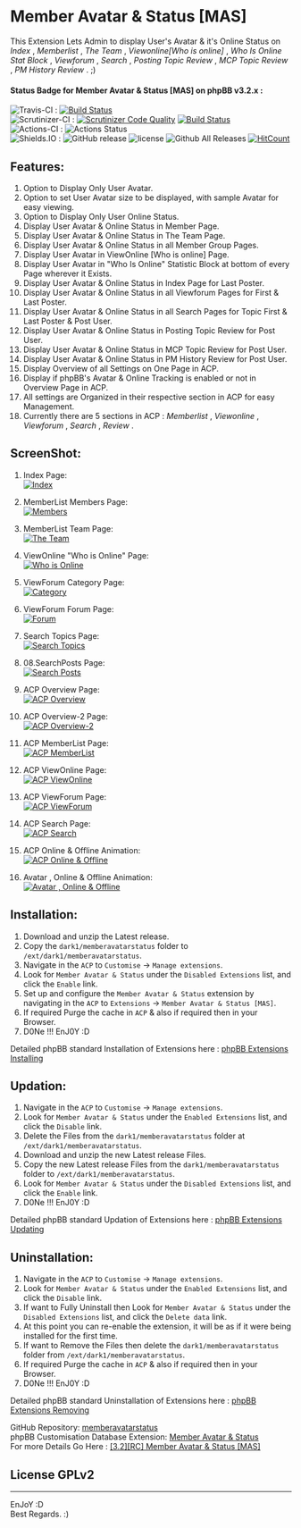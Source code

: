 # Member Avatar & Status [MAS]
   
This Extension Lets Admin to display User's Avatar & it's Online Status on *Index* , *Memberlist* , *The Team* , *Viewonline[Who is online]* , *Who Is Online Stat Block* , *Viewforum* , *Search* , *Posting Topic Review* , *MCP Topic Review* , *PM History Review* .  ;)   
   
   
#### Status Badge for Member Avatar & Status [MAS] on phpBB v3.2.x :   
![Travis-CI](https://img.shields.io/badge/Travis-CI-8000FF.svg) : [![Build Status](https://travis-ci.com/dark-1/memberavatarstatus.svg?branch=master)](https://travis-ci.com/dark-1/memberavatarstatus)   
![Scrutinizer-CI](https://img.shields.io/badge/Scrutinizer-CI-8000FF.svg) : [![Scrutinizer Code Quality](https://scrutinizer-ci.com/g/dark-1/memberavatarstatus/badges/quality-score.png?b=master)](https://scrutinizer-ci.com/g/dark-1/memberavatarstatus/?branch=master) [![Build Status](https://scrutinizer-ci.com/g/dark-1/memberavatarstatus/badges/build.png?b=master)](https://scrutinizer-ci.com/g/dark-1/memberavatarstatus/build-status/master)   
![Actions-CI](https://img.shields.io/badge/Actions-CI-8000FF.svg) : ![Actions Status](https://github.com/dark-1/memberavatarstatus/workflows/Actions%20CI/badge.svg)   
![Shields.IO](https://img.shields.io/badge/Shields-IO-8000FF.svg?style=flat-square) : ![GitHub release](https://img.shields.io/github/release/dark-1/memberavatarstatus.svg?style=flat-square) ![license](https://img.shields.io/github/license/dark-1/memberavatarstatus.svg?style=flat-square) ![Github All Releases](https://img.shields.io/github/downloads/dark-1/memberavatarstatus/total.svg?style=flat-square) [![HitCount](http://hits.dwyl.io/dark-1/memberavatarstatus.svg)](https://github.com/dark-1/memberavatarstatus)   
   
   
## **Features:**   
   
1. Option to Display Only User Avatar.   
2. Option to set User Avatar size to be displayed, with sample Avatar for easy viewing.   
3. Option to Display Only User Online Status.   
4. Display User Avatar & Online Status in Member Page.   
5. Display User Avatar & Online Status in The Team Page.   
6. Display User Avatar & Online Status in all Member Group Pages.   
7. Display User Avatar in ViewOnline [Who is online] Page.   
8. Display User Avatar in "Who Is Online" Statistic Block at bottom of every Page wherever it Exists.   
9. Display User Avatar & Online Status in Index Page for Last Poster.   
10. Display User Avatar & Online Status in all Viewforum Pages for First & Last Poster.   
11. Display User Avatar & Online Status in all Search Pages for Topic First & Last Poster & Post User.   
12. Display User Avatar & Online Status in Posting Topic Review for Post User.   
13. Display User Avatar & Online Status in MCP Topic Review for Post User.   
14. Display User Avatar & Online Status in PM History Review for Post User.   
15. Display Overview of all Settings on One Page in ACP.   
16. Display if phpBB's Avatar & Online Tracking is enabled or not in Overview Page in ACP.   
17. All settings are Organized in their respective section in ACP for easy Management.   
18. Currently there are 5 sections in ACP : *Memberlist* ,  *Viewonline* , *Viewforum* , *Search* , *Review* .   
   
   
## **ScreenShot:**   
1. Index Page:   
[![Index](./MAS-IMG/01.Index.png "Index")](./MAS-IMG/01.Index.png)   
   
2. MemberList Members Page:   
[![Members](./MAS-IMG/02.MemberListMembers.png "Members")](./MAS-IMG/02.MemberListMembers.png)   
   
3. MemberList Team Page:   
[![The Team](./MAS-IMG/03.MemberListTeam.png "The Team")](./MAS-IMG/03.MemberListTeam.png)   
   
4. ViewOnline "Who is Online" Page:   
[![Who is Online](./MAS-IMG/04.ViewOnlinePage.png "Who is Online")](./MAS-IMG/04.ViewOnlinePage.png)   
   
5. ViewForum Category Page:   
[![Category](./MAS-IMG/05.ViewForumCategory.png "Category")](./MAS-IMG/05.ViewForumCategory.png)   
   
6. ViewForum Forum Page:   
[![Forum](./MAS-IMG/06.ViewForumForum.png "Forum")](./MAS-IMG/06.ViewForumForum.png)   
   
7. Search Topics Page:   
[![Search Topics](./MAS-IMG/07.SearchTopics.png "Search Topics")](./MAS-IMG/07.SearchTopics.png)   
   
8. 08.SearchPosts Page:   
[![Search Posts](./MAS-IMG/08.SearchPosts.png "Search Posts")](./MAS-IMG/08.SearchPosts.png)   
   
9. ACP Overview Page:   
[![ACP Overview](./MAS-IMG/09.AcpOverview.png "ACP Overview")](./MAS-IMG/09.AcpOverview.png)   
   
10. ACP Overview-2 Page:   
[![ACP Overview-2](./MAS-IMG/10.AcpOverview2.png "ACP Overview-2")](./MAS-IMG/10.AcpOverview2.png)   
   
11. ACP MemberList Page:   
[![ACP MemberList](./MAS-IMG/11.AcpMemberList.png "ACP MemberList")](./MAS-IMG/11.AcpMemberList.png)   
   
12. ACP ViewOnline Page:   
[![ACP ViewOnline](./MAS-IMG/12.AcpViewOnline.png "ACP ViewOnline")](./MAS-IMG/12.AcpViewOnline.png)   
   
13. ACP ViewForum Page:   
[![ACP ViewForum](./MAS-IMG/13.AcpViewForum.png "ACP ViewForum")](./MAS-IMG/13.AcpViewForum.png)   
   
14. ACP Search Page:   
[![ACP Search](./MAS-IMG/14.AcpSearch.png "ACP Search")](./MAS-IMG/14.AcpSearch.png)   
   
15. ACP Online & Offline Animation:   
[![ACP Online & Offline](./MAS-IMG/15.AcpOnlineOffline.gif "ACP Online & Offline")](./MAS-IMG/15.AcpOnlineOffline.gif)   
   
16. Avatar , Online & Offline Animation:   
[![Avatar , Online & Offline](./MAS-IMG/16.AvatarOnlineOffline.gif "Avatar , Online & Offline")](./MAS-IMG/16.AvatarOnlineOffline.gif)   
   
   
## **Installation:**   
   
1. Download and unzip the Latest release.   
2. Copy the `dark1/memberavatarstatus` folder to `/ext/dark1/memberavatarstatus`.   
3. Navigate in the `ACP` to `Customise` -> `Manage extensions`.   
4. Look for `Member Avatar & Status` under the `Disabled Extensions` list, and click the `Enable` link.   
5. Set up and configure the `Member Avatar & Status` extension by navigating in the `ACP` to `Extensions` -> `Member Avatar & Status [MAS]`.   
6. If required Purge the cache in `ACP` & also if required then in your Browser.   
7. D0Ne !!! EnJ0Y  :D   
   
Detailed phpBB standard Installation of Extensions here : [phpBB Extensions Installing](https://www.phpbb.com/extensions/installing/#installing)   
   
   
## **Updation:**   
   
1. Navigate in the `ACP` to `Customise` -> `Manage extensions`.   
2. Look for `Member Avatar & Status` under the `Enabled Extensions` list, and click the `Disable` link.   
3. Delete the Files from the `dark1/memberavatarstatus` folder at `/ext/dark1/memberavatarstatus`.   
4. Download and unzip the new Latest release Files.   
5. Copy the new Latest release Files from the `dark1/memberavatarstatus` folder to `/ext/dark1/memberavatarstatus`.   
6. Look for `Member Avatar & Status` under the `Disabled Extensions` list, and click the `Enable` link.   
7. D0Ne !!! EnJ0Y  :D   
   
Detailed phpBB standard Updation of Extensions here : [phpBB Extensions Updating](https://www.phpbb.com/extensions/installing/#updating)   
   
   
## **Uninstallation:**   
   
1. Navigate in the `ACP` to `Customise` -> `Manage extensions`.   
2. Look for `Member Avatar & Status` under the `Enabled Extensions` list, and click the `Disable` link.   
3. If want to Fully Uninstall then Look for `Member Avatar & Status` under the `Disabled Extensions` list, and click the `Delete data` link.   
4. At this point you can re-enable the extension, it will be as if it were being installed for the first time.   
5. If want to Remove the Files then delete the `dark1/memberavatarstatus` folder from `/ext/dark1/memberavatarstatus`.   
6. If required Purge the cache in `ACP` & also if required then in your Browser.   
7. D0Ne !!! EnJ0Y  :D   
   
Detailed phpBB standard Uninstallation of Extensions here : [phpBB Extensions Removing](https://www.phpbb.com/extensions/installing/#removing)   
   
   
GitHub Repository: [memberavatarstatus](https://github.com/dark-1/memberavatarstatus)   
phpBB Customisation Database Extension: [Member Avatar & Status](https://www.phpbb.com/customise/db/extension/member_avatar_status/)   
For more Details Go Here : [[3.2][RC] Member Avatar & Status [MAS]](https://www.phpbb.com/community/viewtopic.php?t=2474156)   
   
   
## License GPLv2
   
--------------   
EnJoY  :D   
Best Regards.  :)   
   
